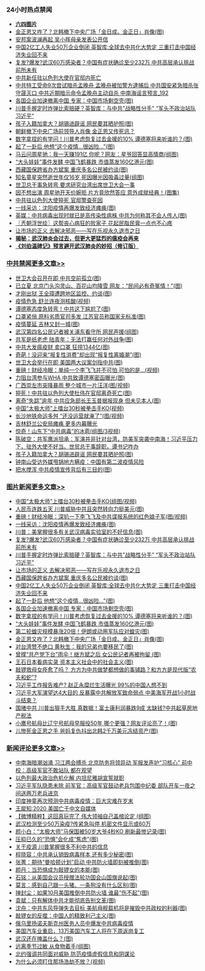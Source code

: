 <div class="catlist">
<h3>24小时热点禁闻</h3>
<ul>
<li><b><a href="64photo" target="_blank">六四图片</a></b></li>
<li><a href="https://github.com/fqnews/bnews/blob/master/topimagenews/20200517/1330002.md">金正恩又咋了？北韩撤下中央广场「金日成、金正日」肖像(图)</a></li>
<li><a href="https://github.com/fqnews/bnews/blob/master/cnnews/20200517/1330081.md">安邦案波澜再起 吴小晖母亲发表公开信</a></li>
<li><a href="https://github.com/fqnews/bnews/blob/master/topimagenews/20200517/1330058.md">中国2亿工人失业50万企业倒闭 英智库:全球去中共化大势定 三重打击中国经济失业回不来</a></li>
<li><a href="https://github.com/fqnews/bnews/blob/master/topimagenews/20200518/1330185.md">复发?爆发?武汉60万感染者？中国有症状确诊至少232万 中共高层承认挑战前所未有</a></li>
<li><a href="https://github.com/fqnews/bnews/blob/master/worldnews/20200517/1330063.md">中共新任驻以色列大使在官邸内死亡</a></li>
<li><a href="https://github.com/fqnews/bnews/blob/master/comments/20200518/1330243.md">中共特工受命9次尝试暗杀孟晚舟 孟晚舟被加警方逮捕后 中共国安紧急暗杀张守晟灭口 中共近期暗示命令孟晚舟主动自杀 中南海谣言预言_192</a></li>
<li><a href="https://github.com/fqnews/bnews/blob/master/topimagenews/20200517/1330051.md">各国企业加速撤离中国 专家：中国市场剩空壳(图)</a></li>
<li><a href="https://github.com/fqnews/bnews/blob/master/topimagenews/20200517/1330104.md">川普手握定时炸弹比索赔硬？英智库：与中共"战略性分手" “军头不政治站队习近平”</a></li>
<li><a href="https://github.com/fqnews/bnews/blob/master/cbnews/20200518/1330211.md">孩子入籍加拿大？胡锡进辟谣 网民要其晒护照(图)</a></li>
<li><a href="https://github.com/fqnews/bnews/blob/master/comments/20200517/1330092.md">朝鲜撤下中央广场前领导人肖像 金正恩又传死讯？</a></li>
<li><a href="https://github.com/fqnews/bnews/blob/master/topimagenews/20200517/1330042.md">数字拿捏的有学问！川普考虑恢复过去金援的10% 谭德塞将来听谁的？(图)</a></li>
<li><a href="https://github.com/fqnews/bnews/blob/master/topimagenews/20200517/1330052.md">起了一卦后 他想“这个疫情...很凶险…”(图)</a></li>
<li><a href="https://github.com/fqnews/bnews/blob/master/yule/20200518/1330288.md">马云问周星驰：我一天赚191亿 你呢？网友：星爷回答显高情商(组图)</a></li>
<li><a href="https://github.com/fqnews/bnews/blob/master/topimagenews/20200517/1330028.md">“大头娃娃”事件发酵 中国飞鹤暴跌 市值蒸发160亿港元(图)</a></li>
<li><a href="https://github.com/fqnews/bnews/blob/master/topimagenews/20200517/1330070.md">西藏国保跨省办方斌案 重庆多名公民被约谈(图)</a></li>
<li><a href="https://github.com/fqnews/bnews/blob/master/yule/20200518/1330224.md">知名童星突然逝世年仅16岁 死因曝光因吸毒过量(组图)</a></li>
<li><a href="https://github.com/fqnews/bnews/blob/master/taiwannews/20200518/1330205.md">世卫总干事急转弯 要求研究台湾出席世卫大会一事</a></li>
<li><a href="https://github.com/fqnews/bnews/blob/master/yule/20200518/1330207.md">因不想出演 周星驰开天价婉拒 片方竟欣然答应 意外成就经典！(图集)</a></li>
<li><a href="https://github.com/fqnews/bnews/blob/master/cbnews/20200517/1330105.md">中共驻以色列大使猝死 官邸警查死因</a></li>
<li><a href="https://github.com/fqnews/bnews/blob/master/topimagenews/20200518/1330284.md">一线采访：沈阳疫情再爆发致经济瘫痪(图)</a></li>
<li><a href="https://github.com/fqnews/bnews/blob/master/comments/20200517/1330101.md">英媒：中共病毒出现时就已是高传染性病株 中共为何称其不会人传人(图)</a></li>
<li><a href="https://github.com/fqnews/bnews/blob/master/ssgc/20200518/1330232.md">〖兲朝浮世绘〗这帮丧心病狂的败家子 花起民脂民膏一点也不心疼</a></li>
<li><a href="https://github.com/fqnews/bnews/blob/master/topimagenews/20200517/1330090.md">让市场的正义 去解决邪恶——写在乐视永久退市之日</a></li>
<li><b><a href="https://github.com/fqnews/bnews/blob/master/comments/20200211/1275071.md" target="_blank">揭秘：武汉肺炎会过去，但更大更猛烈的瘟疫会再来</a></b></li>
<li><b><a href="https://github.com/fqnews/bnews/blob/master/comments/20200207/1272816.md" target="_blank">《刘伯温碑记》预言避开武汉肺炎的妙招（修订版）</a></b></li>
</ul>
</div>

<div class="catlist">
<h3><a href="https://github.com/fqnews/bnews/blob/master/cbnews/" target="_blank">中共禁闻</a><span><a href="https://github.com/fqnews/bnews/blob/master/cbnews/" target="_blank" rel="nofollow">更多文章>></a></span></h3>
<ul>
<li><a href="https://github.com/fqnews/bnews/blob/master/cbnews/20200518/1330398.md" target="_blank">世卫大会召开在即 中共空前孤立(图)</a></li>
<li><a href="https://github.com/fqnews/bnews/blob/master/cbnews/20200518/1330397.md" target="_blank">已立夏 北京门头沟灵山、百花山均降雪 网友：“民间必有奇冤情！”(图)</a></li>
<li><a href="https://github.com/fqnews/bnews/blob/master/cbnews/20200518/1330396.md" target="_blank">才刚出狱 王全璋遭跨地区监控、约谈(图)</a></li>
<li><a href="https://github.com/fqnews/bnews/blob/master/cbnews/20200518/1330388.md" target="_blank">疫情危急 舒兰连夜测核酸(视频)</a></li>
<li><a href="https://github.com/fqnews/bnews/blob/master/cbnews/20200518/1330380.md" target="_blank">谭德塞态度急转弯！中共这下尴尬了(图)</a></li>
<li><a href="https://github.com/fqnews/bnews/blob/master/cbnews/20200518/1330379.md" target="_blank">口罩紧俏 原料劣质官司多发 江苏官员称国家无标准(图)</a></li>
<li><a href="https://github.com/fqnews/bnews/blob/master/cbnews/20200518/1330378.md" target="_blank">疫情蔓延 吉林又封一城(图)</a></li>
<li><a href="https://github.com/fqnews/bnews/blob/master/cbnews/20200518/1330367.md" target="_blank">武汉第四名公民记者被关浦东看守所 网民声援(组图)</a></li>
<li><a href="https://github.com/fqnews/bnews/blob/master/cbnews/20200518/1330360.md" target="_blank">共军是纸老虎 陆青年：无法打赢任何对外战争(图)</a></li>
<li><a href="https://github.com/fqnews/bnews/blob/master/cbnews/20200518/1330359.md" target="_blank">中共大发瘟疫财 卖口罩 狂捞1344亿(图)</a></li>
<li><a href="https://github.com/fqnews/bnews/blob/master/cbnews/20200518/1330358.md" target="_blank">奇葩！没迎来“报复性消费”却出现“报复性离婚潮”(图)</a></li>
<li><a href="https://github.com/fqnews/bnews/blob/master/cbnews/20200518/1330348.md" target="_blank">世卫大会举行在即 美国两大议案剑指中共(图)</a></li>
<li><a href="https://github.com/fqnews/bnews/blob/master/cbnews/20200518/1330347.md" target="_blank">重磅！财经冷眼：单纯一个李飞飞并不可怕 可怕的是…(视频)</a></li>
<li><a href="https://github.com/fqnews/bnews/blob/master/cbnews/20200518/1330346.md" target="_blank">力阻台湾参与WHA 中共致谭德塞密函曝光(图)</a></li>
<li><a href="https://github.com/fqnews/bnews/blob/master/cbnews/20200518/1330326.md" target="_blank">广西崇左市突降暴雨 整个城市一片汪洋(图/视频)</a></li>
<li><a href="https://github.com/fqnews/bnews/blob/master/cbnews/20200518/1330318.md" target="_blank">猝死！中共驻以色列大使杜伟在官邸离奇死亡(图)</a></li>
<li><a href="https://github.com/fqnews/bnews/blob/master/cbnews/20200518/1330317.md" target="_blank">离奇“失踪”逾年 中共应急部长王玉普据报现身 但未见本人(图)</a></li>
<li><a href="https://github.com/fqnews/bnews/blob/master/cbnews/20200518/1330316.md" target="_blank">中国“太极大师”上擂台30秒被拳击手KO(视频)</a></li>
<li><a href="https://github.com/fqnews/bnews/blob/master/cbnews/20200518/1330315.md" target="_blank">长沙地铁命运多舛 “还没运营就淹了”(图/视频)</a></li>
<li><a href="https://github.com/fqnews/bnews/blob/master/cbnews/20200518/1330314.md" target="_blank">吉林舒兰公安局瘫痪 更多内幕曝光</a></li>
<li><a href="https://github.com/fqnews/bnews/blob/master/cbnews/20200518/1330306.md" target="_blank">惊奇！山东下“中共病毒”的冰雹(组图/3视频)</a></li>
<li><a href="https://github.com/fqnews/bnews/blob/master/cbnews/20200518/1330241.md" target="_blank">陈破空：共军鹰派坦承：军演并非针对台湾，防美军突袭中南海！习近平压力下，驻外大使不好当。世贸总干事辞职，谭书记咋办</a></li>
<li><a href="https://github.com/fqnews/bnews/blob/master/cbnews/20200518/1330211.md" target="_blank">孩子入籍加拿大？胡锡进辟谣 网民要其晒护照(图)</a></li>
<li><a href="https://github.com/fqnews/bnews/blob/master/cbnews/20200518/1330210.md" target="_blank">钟南山受访外媒甩锅地方瞒疫：中国有第二波疫情风险</a></li>
<li><a href="https://github.com/fqnews/bnews/blob/master/cbnews/20200518/1330187.md" target="_blank">把水搅浑 中共疫情宣传背后有三目的(图)</a></li>

</ul>
</div>
<div class="catlist">
<h3><a href="https://github.com/fqnews/bnews/blob/master/topimagenews/" target="_blank">图片新闻</a><span><a href="https://github.com/fqnews/bnews/blob/master/topimagenews/" target="_blank" rel="nofollow">更多文章>></a></span></h3>
<ul>
<li><a href="https://github.com/fqnews/bnews/blob/master/topimagenews/20200518/1330391.md" target="_blank">中国“太极大师”上擂台30秒被拳击手KO(组图/视频)</a></li>
<li><a href="https://github.com/fqnews/bnews/blob/master/topimagenews/20200518/1330377.md" target="_blank">人民币连跌五天 川普威胁中共且突然转向力挺美元(图)</a></li>
<li><a href="https://github.com/fqnews/bnews/blob/master/topimagenews/20200518/1330357.md" target="_blank">重磅！财经冷眼：深扒一下李飞飞及中共谍报系统的红色娘子军(图/视频)</a></li>
<li><a href="https://github.com/fqnews/bnews/blob/master/topimagenews/20200518/1330284.md" target="_blank">一线采访：沈阳疫情再爆发致经济瘫痪(图)</a></li>
<li><a href="https://github.com/fqnews/bnews/blob/master/topimagenews/20200518/1330283.md" target="_blank">川普：美掌握很多有关武汉病毒实验室的不好信息(图)</a></li>
<li><a href="https://github.com/fqnews/bnews/blob/master/topimagenews/20200518/1330185.md" target="_blank">复发?爆发?武汉60万感染者？中国有症状确诊至少232万 中共高层承认挑战前所未有</a></li>
<li><a href="https://github.com/fqnews/bnews/blob/master/topimagenews/20200517/1330104.md" target="_blank">川普手握定时炸弹比索赔硬？英智库：与中共&#8221;战略性分手&#8221; “军头不政治站队习近平”</a></li>
<li><a href="https://github.com/fqnews/bnews/blob/master/topimagenews/20200517/1330090.md" target="_blank">让市场的正义 去解决邪恶——写在乐视永久退市之日</a></li>
<li><a href="https://github.com/fqnews/bnews/blob/master/topimagenews/20200517/1330070.md" target="_blank">西藏国保跨省办方斌案 重庆多名公民被约谈(图)</a></li>
<li><a href="https://github.com/fqnews/bnews/blob/master/topimagenews/20200517/1330058.md" target="_blank">中国2亿工人失业50万企业倒闭 英智库:全球去中共化大势定 三重打击中国经济失业回不来</a></li>
<li><a href="https://github.com/fqnews/bnews/blob/master/topimagenews/20200517/1330052.md" target="_blank">起了一卦后 他想“这个疫情&#8230;很凶险…”(图)</a></li>
<li><a href="https://github.com/fqnews/bnews/blob/master/topimagenews/20200517/1330051.md" target="_blank">各国企业加速撤离中国 专家：中国市场剩空壳(图)</a></li>
<li><a href="https://github.com/fqnews/bnews/blob/master/topimagenews/20200517/1330042.md" target="_blank">数字拿捏的有学问！川普考虑恢复过去金援的10% 谭德塞将来听谁的？(图)</a></li>
<li><a href="https://github.com/fqnews/bnews/blob/master/topimagenews/20200517/1330028.md" target="_blank">“大头娃娃”事件发酵 中国飞鹤暴跌 市值蒸发160亿港元(图)</a></li>
<li><a href="https://github.com/fqnews/bnews/blob/master/topimagenews/20200517/1330014.md" target="_blank">第二轮蝗灾规模暴涨20倍！伊朗或动用军队应对蝗灾(图)</a></li>
<li><a href="https://github.com/fqnews/bnews/blob/master/topimagenews/20200517/1330002.md" target="_blank">金正恩又咋了？北韩撤下中央广场「金日成、金正日」肖像(图)</a></li>
<li><a href="https://github.com/fqnews/bnews/blob/master/topimagenews/20200517/1330001.md" target="_blank">对台湾赞不绝口 黄秋生：我的兄弟也要移民了(图)</a></li>
<li><a href="https://github.com/fqnews/bnews/blob/master/topimagenews/20200517/1329871.md" target="_blank">曾撑“共产党下台”雨伞！继方斌之后 女公民记者再被拘留 (图)</a></li>
<li><a href="https://github.com/fqnews/bnews/blob/master/topimagenews/20200517/1329833.md" target="_blank">王石日本看病实录 资本主义社会中的社会主义(图)</a></li>
<li><a href="https://github.com/fqnews/bnews/blob/master/topimagenews/20200516/1329713.md" target="_blank">敲锣救母女痊愈了吗？ 方方为中共做梦都想做的事铺路？和方方是现代版“农夫和蛇”?</a></li>
<li><a href="https://github.com/fqnews/bnews/blob/master/topimagenews/20200516/1329683.md" target="_blank">习近平工作报告难产? 赵正永糜烂生活曝光 99%的中国人想不到</a></li>
<li><a href="https://github.com/fqnews/bnews/blob/master/topimagenews/20200516/1329627.md" target="_blank">习近平大军演望达4大目的 反暴露中共解放军致命弱点 中美海军开战1小时战斗结束？</a></li>
<li><a href="https://github.com/fqnews/bnews/blob/master/topimagenews/20200516/1329579.md" target="_blank">围堵中共 川普出狠手大胜 真数据！富士康利润暴跌9成 太缺钱?中共起草房地产税法</a></li>
<li><a href="https://github.com/fqnews/bnews/blob/master/topimagenews/20200516/1329542.md" target="_blank">小鹰号航母比辽宁号航母早服役50年 哪个更强？网友评论亮了！(图)</a></li>
<li><a href="https://github.com/fqnews/bnews/blob/master/topimagenews/20200516/1329532.md" target="_blank">儿惨死金正恩之手 爸妈复仇抖出北韩2千万美元冻结资产(图)</a></li>

</ul>
</div>
<div class="catlist">
<h3><a href="https://github.com/fqnews/bnews/blob/master/comments/" target="_blank">新闻评论</a><span><a href="https://github.com/fqnews/bnews/blob/master/comments/" target="_blank" rel="nofollow">更多文章>></a></span></h3>
<ul>
<li><a href="https://github.com/fqnews/bnews/blob/master/comments/20200518/1330395.md" target="_blank">中南海暗潮汹涌 习江两会搏杀 北京防务将领异动 军报发声护“习核心” 前中校：高级军官不敢站队 都在观望</a></li>
<li><a href="https://github.com/fqnews/bnews/blob/master/comments/20200518/1330394.md" target="_blank">以色列最大政治危机化解 内坦尼雅胡宣誓就职</a></li>
<li><a href="https://github.com/fqnews/bnews/blob/master/comments/20200518/1330390.md" target="_blank">习近平军队隐患未除 前军官：高级军官鼓动老兵包围中纪委 部队开车一夜之间送两万老兵进京</a></li>
<li><a href="https://github.com/fqnews/bnews/blob/master/comments/20200518/1330389.md" target="_blank">印度神童再次预测中共病毒疫情：巨大灾难在岁末</a></li>
<li><a href="https://github.com/fqnews/bnews/blob/master/comments/20200518/1330382.md" target="_blank">王犀知:2020 美国亡于中文自媒体</a></li>
<li><a href="https://github.com/fqnews/bnews/blob/master/comments/20200518/1330381.md" target="_blank">【微博精粹】这回真玩完了 伟大领袖自己盖棺论定 (组图)</a></li>
<li><a href="https://github.com/fqnews/bnews/blob/master/comments/20200518/1330354.md" target="_blank">武汉检测至少50万染疫?传紧急叫停 机密文件显示或60万</a></li>
<li><a href="https://github.com/fqnews/bnews/blob/master/comments/20200518/1330339.md" target="_blank">颜小白：“太极大师”马保国被50岁大爷4秒KO 刷新最惨记录(图)</a></li>
<li><a href="https://github.com/fqnews/bnews/blob/master/comments/20200518/1330313.md" target="_blank">压抑已久的“恐惧”会化成“焦虑”(图)</a></li>
<li><a href="https://github.com/fqnews/bnews/blob/master/comments/20200518/1330312.md" target="_blank">关于疫源 川普掌握很多不利中共的信息</a></li>
<li><a href="https://github.com/fqnews/bnews/blob/master/comments/20200518/1330302.md" target="_blank">程晓容：中共承认销毁病毒样本 还有多少秘密(图)</a></li>
<li><a href="https://github.com/fqnews/bnews/blob/master/comments/20200518/1330301.md" target="_blank">张菁：期待“曼哈顿计划”启动 中共防火墙即刻被推倒(图)</a></li>
<li><a href="https://github.com/fqnews/bnews/blob/master/comments/20200518/1330298.md" target="_blank">颜丹：当恐惧成为敲锣女的本能(图)</a></li>
<li><a href="https://github.com/fqnews/bnews/blob/master/comments/20200518/1330297.md" target="_blank">石铭：从美国会议员授赠法轮功国会山国旗说起(图)</a></li>
<li><a href="https://github.com/fqnews/bnews/blob/master/comments/20200518/1330294.md" target="_blank">莫言：感到自己跟一头猪、一条狗没有什么区别(图)</a></li>
<li><a href="https://github.com/fqnews/bnews/blob/master/comments/20200518/1330287.md" target="_blank">掸封尘：如果10月美国推倒中共防火墙 谁最“伤不起”(图)</a></li>
<li><a href="https://github.com/fqnews/bnews/blob/master/comments/20200518/1330286.md" target="_blank">袁斌：只有解体中共才能彻底告别文革(图)</a></li>
<li><a href="https://github.com/fqnews/bnews/blob/master/comments/20200518/1330285.md" target="_blank">沈舟：中共东风导弹失去目标 美航母舰载机将是摧毁中共政权的利器(图)</a></li>
<li><a href="https://github.com/fqnews/bnews/blob/master/comments/20200518/1330282.md" target="_blank">敲锣女的反噬：中国人的精致利己主义(图)</a></li>
<li><a href="https://github.com/fqnews/bnews/blob/master/comments/20200518/1330266.md" target="_blank">俄乌里扬诺夫斯克州医务人员中爆发中共病毒疫情</a></li>
<li><a href="https://github.com/fqnews/bnews/blob/master/comments/20200518/1330265.md" target="_blank">美国汽车业重启，13万美国汽车工人将在下周返岗复工</a></li>
<li><a href="https://github.com/fqnews/bnews/blob/master/comments/20200518/1330264.md" target="_blank">武汉还在掩盖什么？(图)</a></li>
<li><a href="https://github.com/fqnews/bnews/blob/master/comments/20200518/1330263.md" target="_blank">远离季节过敏 从食物着手(组图)</a></li>
<li><a href="https://github.com/fqnews/bnews/blob/master/comments/20200518/1330261.md" target="_blank">北约强调共同面对威胁 防范疫情虚假信息和阴谋论</a></li>
<li><a href="https://github.com/fqnews/bnews/blob/master/comments/20200518/1330250.md" target="_blank">为什么必须盯住那场浩劫不放？(视频)</a></li>

</ul>
</div>